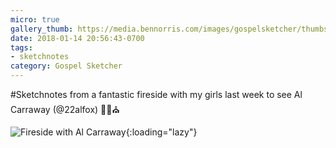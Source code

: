 ```yaml
---
micro: true
gallery_thumb: https://media.bennorris.com/images/gospelsketcher/thumbs/jan-17-carraway-fireside.jpg
date: 2018-01-14 20:56:43-0700
tags:
- sketchnotes
category: Gospel Sketcher
---
```


#Sketchnotes from a fantastic fireside with my girls last week to see Al Carraway (@22alfox) ✍🏼⛪️

![Fireside with Al Carraway](https://media.bennorris.com/images/gospelsketcher/general/jan-17-carraway-fireside.jpg){:loading="lazy"}